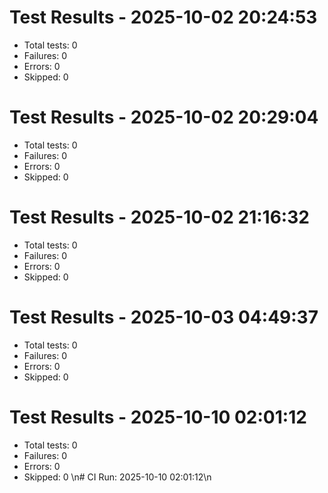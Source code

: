 # Test Results - 2025-10-02 20:24:53

- Total tests: 0
- Failures: 0
- Errors: 0
- Skipped: 0

# Test Results - 2025-10-02 20:29:04

- Total tests: 0
- Failures: 0
- Errors: 0
- Skipped: 0

# Test Results - 2025-10-02 21:16:32

- Total tests: 0
- Failures: 0
- Errors: 0
- Skipped: 0

# Test Results - 2025-10-03 04:49:37

- Total tests: 0
- Failures: 0
- Errors: 0
- Skipped: 0

# Test Results - 2025-10-10 02:01:12

- Total tests: 0
- Failures: 0
- Errors: 0
- Skipped: 0
\n# CI Run: 2025-10-10 02:01:12\n
